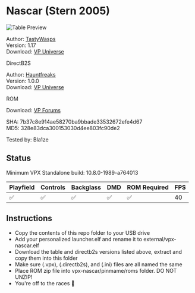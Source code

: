 # Nascar (Stern 2005)

![Table Preview](../../images/vpx-nascar.png)

Author: [TastyWasps](https://vpuniverse.com/profile/44724-tastywasps/)  
Version: 1.17  
Download: [VP Universe](https://vpuniverse.com/files/file/18982-nascar-stern-2005/)

DirectB2S

Author: [Hauntfreaks](https://vpuniverse.com/profile/5216-hauntfreaks/)  
Version: 1.0.0  
Download: [VP Universe](https://vpuniverse.com/files/file/18983-nascar-stern-2005-b2s-with-full-dmd/)

ROM

Download: [VP Forums](https://www.vpforums.org/index.php?app=downloads&showfile=157)

SHA: 7b37c8e914ae58270ba9bbade33532672efe4d67  
MD5: 328e83dca300153030d4ee803fc90de2

Tested by: Bla1ze

## Status 

Minimum VPX Standalone build: 10.8.0-1989-a764013

| Playfield | Controls | Backglass | DMD | ROM Required | FPS | 
|-----------|----------|-----------|-----|--------------|-----|
| :white_check_mark: | :white_check_mark: | :white_check_mark: | :white_check_mark: | :white_check_mark: | 40 |

## Instructions

- Copy the contents of this repo folder to your USB drive
- Add your personalized launcher.elf and rename it to external/vpx-nascar.elf
- Download the table and directb2s versions listed above, extract and copy them into this folder
- Make sure (.vpx), (.directb2s), and (.ini) files are all named the same
- Place ROM zip file into vpx-nascar/pinmame/roms folder. DO NOT UNZIP!
- You're off to the races 🏁

